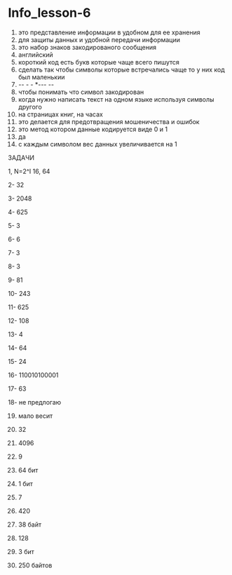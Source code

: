 # Info_lesson-6 
1. это представление информации в удобном для ее хранения
2. для защиты данных и удобной передачи информации
3. это набор знаков закодированого сообщения
4. английский
5. короткий код есть букв которые чаще всего пишутся
6. сделать так чтобы символы которые встречались чаще то у них код был маленькии
7. *--  *-  -**  *---  --
8. чтобы понимать что символ закодирован
9. когда нужно написать текст на одном языке используя символы другого
10. на страницах книг, на часах
11. это делается для предотвращения мошеничества и ошибок
12. это метод котором данные кодируется виде 0 и 1
13. да
14. с каждым символом вес данных увеличивается на 1

ЗАДАЧИ

1, N=2^I    16, 64

2-  32

3-  2048 

4-  625

5-  3 

6-  6 

7-  3

8-  3

9- 81

10- 243

11- 625

12- 108

13- 4

14- 64

15- 24

16- 110010100001

17-  63

18- не предлогаю

19. мало весит

20. 32

21. 4096

22. 9

23. 64 бит

24. 1 бит

25. 7

26. 420

27. 38 байт

28. 128

29. 3 бит

30. 250 байтов 

